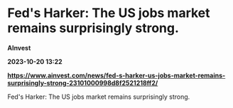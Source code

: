 # Fed's Harker: The US jobs market remains surprisingly strong.
**AInvest**

**2023-10-20 13:22**

**https://www.ainvest.com/news/fed-s-harker-us-jobs-market-remains-surprisingly-strong-23101000998d8f2521218ff2/**

Fed's Harker: The US jobs market remains surprisingly strong.